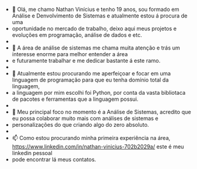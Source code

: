 - 👋 Olá, me chamo Nathan Vinícius e tenho 19 anos, sou formado em Análise e Denvolvimento de Sistemas e atualmente estou á procura de uma
- oportunidade no mercado de trabalho, deixo aqui meus projetos e evoluções em programação, análise de dados e etc.
- 
- 👀 A área de análise de sistemas me chama muita atenção e trás um interesse enorme para melhor entender a área
- e futuramente trabalhar e me dedicar bastante á este ramo.
- 
- 🌱 Atualmente estou procurando me aperfeiçoar e focar em uma linguagem de programação para que eu tenha domínio total da linguagem,
- a linguagem por mim escolhi foi Python, por conta da vasta bibliotaca de pacotes e ferramentas que a linguagem possui.
- 
- 💞️ Meu principal foco no momento é a Análise de Sistemas, acredito que eu possa colaborar muito mais com análises de sistemas e
- personalizações do que criando algo do zero absoluto.
- 
- 📫 Como estou procurando minha primeira experiência na área, https://www.linkedin.com/in/nathan-vinicius-702b2029a/ este é meu linkedin pessoal
- pode encontrar lá meus contatos.
